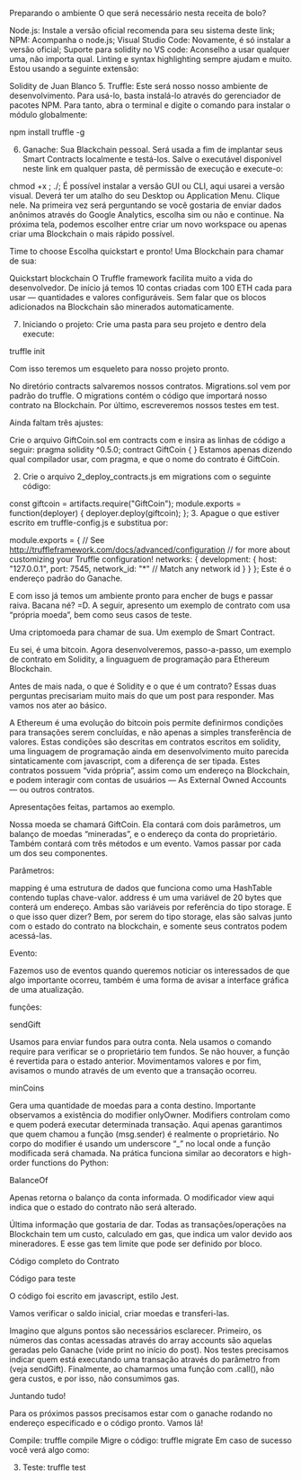Preparando o ambiente
O que será necessário nesta receita de bolo?

Node.js: Instale a versão oficial recomenda para seu sistema deste link;
NPM: Acompanha o node.js;
Visual Studio Code: Novamente, é só instalar a versão oficial;
Suporte para solidity no VS code: Aconselho a usar qualquer uma, não importa qual. Linting e syntax highlighting sempre ajudam e muito. Estou usando a seguinte extensão:

Solidity de Juan Blanco
5. Truffle: Este será nosso nosso ambiente de desenvolvimento. Para usá-lo, basta instalá-lo através do gerenciador de pacotes NPM. Para tanto, abra o terminal e digite o comando para instalar o módulo globalmente:

npm install truffle -g

6. Ganache: Sua Blackchain pessoal. Será usada a fim de implantar seus Smart Contracts localmente e testá-los. Salve o executável disponível neste link em qualquer pasta, dê permissão de execução e execute-o:

chmod +x <nome do pacote>;
./<nome do pacote>;
É possível instalar a versão GUI ou CLI, aqui usarei a versão visual. Deverá ter um atalho do seu Desktop ou Application Menu. Clique nele. Na primeira vez será perguntando se você gostaria de enviar dados anônimos através do Google Analytics, escolha sim ou não e continue. Na próxima tela, podemos escolher entre criar um novo workspace ou apenas criar uma Blockchain o mais rápido possível.


Time to choose
Escolha quickstart e pronto! Uma Blockchain para chamar de sua:


Quickstart blockchain
O Truffle framework facilita muito a vida do desenvolvedor. De início já temos 10 contas criadas com 100 ETH cada para usar — quantidades e valores configuráveis. Sem falar que os blocos adicionados na Blockchain são minerados automaticamente.

7. Iniciando o projeto: Crie uma pasta para seu projeto e dentro dela execute:

truffle init


Com isso teremos um esqueleto para nosso projeto pronto.

No diretório contracts salvaremos nossos contratos. Migrations.sol vem por padrão do truffle. O migrations contém o código que importará nosso contrato na Blockchain. Por último, escreveremos nossos testes em test.

Ainda faltam três ajustes:

Crie o arquivo GiftCoin.sol em contracts com e insira as linhas de código a seguir:
pragma solidity ^0.5.0;
contract GiftCoin {
}
Estamos apenas dizendo qual compilador usar, com pragma, e que o nome do contrato é GiftCoin.

2. Crie o arquivo 2_deploy_contracts.js em migrations com o seguinte código:

const giftcoin = artifacts.require("GiftCoin");
module.exports = function(deployer) {
    deployer.deploy(giftcoin);
};
3. Apague o que estiver escrito em truffle-config.js e substitua por:

module.exports = {
// See <http://truffleframework.com/docs/advanced/configuration>
// for more about customizing your Truffle configuration!
    networks: {
        development: {
        host: "127.0.0.1",
        port: 7545,
        network_id: "*" // Match any network id
    }
}
};
Este é o endereço padrão do Ganache.

E com isso já temos um ambiente pronto para encher de bugs e passar raiva. Bacana né? =D. A seguir, apresento um exemplo de contrato com usa “própria moeda”, bem como seus casos de teste.

Uma criptomoeda para chamar de sua. Um exemplo de Smart Contract.

Eu sei, é uma bitcoin.
Agora desenvolveremos, passo-a-passo, um exemplo de contrato em Solidity, a linguaguem de programação para Ethereum Blockchain.

Antes de mais nada, o que é Solidity e o que é um contrato? Essas duas perguntas precisariam muito mais do que um post para responder. Mas vamos nos ater ao básico.

A Ethereum é uma evolução do bitcoin pois permite definirmos condições para transações serem concluídas, e não apenas a simples transferência de valores. Estas condições são descritas em contratos escritos em solidity, uma linguagem de programação ainda em desenvolvimento muito parecida sintaticamente com javascript, com a diferença de ser tipada. Estes contratos possuem “vida própria”, assim como um endereço na Blockchain, e podem interagir com contas de usuários — As External Owned Accounts — ou outros contratos.

Apresentações feitas, partamos ao exemplo.

Nossa moeda se chamará GiftCoin. Ela contará com dois parâmetros, um balanço de moedas “mineradas”, e o endereço da conta do proprietário. Também contará com três métodos e um evento. Vamos passar por cada um dos seu componentes.

Parâmetros:

mapping é uma estrutura de dados que funciona como uma HashTable contendo tuplas chave-valor.
address é um uma variável de 20 bytes que conterá um endereço.
Ambas são variáveis por referência do tipo storage. E o que isso quer dizer? Bem, por serem do tipo storage, elas são salvas junto com o estado do contrato na blockchain, e somente seus contratos podem acessá-las.

Evento:


Fazemos uso de eventos quando queremos noticiar os interessados de que algo importante ocorreu, também é uma forma de avisar a interface gráfica de uma atualização.

funções:

sendGift

Usamos para enviar fundos para outra conta. Nela usamos o comando require para verificar se o proprietário tem fundos. Se não houver, a função é revertida para o estado anterior. Movimentamos valores e por fim, avisamos o mundo através de um evento que a transação ocorreu.

minCoins

Gera uma quantidade de moedas para a conta destino. Importante observamos a existência do modifier onlyOwner. Modifiers controlam como e quem poderá executar determinada transação. Aqui apenas garantimos que quem chamou a função (msg.sender) é realmente o proprietário. No corpo do modifier é usando um underscore “_” no local onde a função modificada será chamada. Na prática funciona similar ao decorators e high-order functions do Python:


BalanceOf

Apenas retorna o balanço da conta informada. O modificador view aqui indica que o estado do contrato não será alterado.

Última informação que gostaria de dar. Todas as transações/operações na Blockchain tem um custo, calculado em gas, que indica um valor devido aos mineradores. E esse gas tem limite que pode ser definido por bloco.

Código completo do Contrato


Código para teste

O código foi escrito em javascript, estilo Jest.

Vamos verificar o saldo inicial, criar moedas e transferi-las.

Imagino que alguns pontos são necessários esclarecer. Primeiro, os números das contas acessadas através do array accounts são aquelas geradas pelo Ganache (vide print no início do post). Nos testes precisamos indicar quem está executando uma transação através do parâmetro from (veja sendGift). Finalmente, ao chamarmos uma função com .call(), não gera custos, e por isso, não consumimos gas.


Juntando tudo!

Para os próximos passos precisamos estar com o ganache rodando no endereço especificado e o código pronto. Vamos lá!

Compile: truffle compile
Migre o código: truffle migrate
Em caso de sucesso você verá algo como:


3. Teste: truffle test

